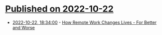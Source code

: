 # [Published on 2022-10-22](index.md)

* [2022-10-22, 18:34:00](https://it.slashdot.org/story/22/10/22/0010244/how-remote-work-changes-lives---for-better-and-worse?utm_source=rss1.0mainlinkanon&utm_medium=feed) - [How Remote Work Changes Lives - For Better and Worse](https://it.slashdot.org/story/22/10/22/0010244/how-remote-work-changes-lives---for-better-and-worse?utm_source=rss1.0mainlinkanon&utm_medium=feed)
